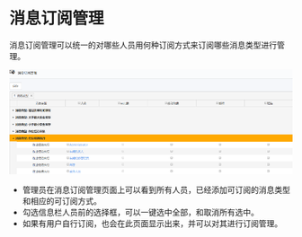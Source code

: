 # 消息订阅管理

消息订阅管理可以统一的对哪些人员用何种订阅方式来订阅哪些消息类型进行管理。

![web](./images/xiaoxidingyueguanli.png)

* 管理员在消息订阅管理页面上可以看到所有人员，已经添加可订阅的消息类型和相应的可订阅方式。
* 勾选信息栏人员前的选择框，可以一键选中全部，和取消所有选中。
* 如果有用户自行订阅，也会在此页面显示出来，并可以对其进行订阅管理。